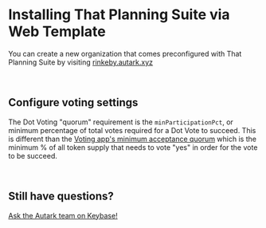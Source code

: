 # Installing That Planning Suite via Web Template
You can create a new organization that comes preconfigured with That Planning Suite by visiting [rinkeby.autark.xyz](https://rinkeby.autark.xyz)

<br>

## Configure voting settings
The Dot Voting "quorum" requirement is the `minParticipationPct`, or minimum percentage of total votes required for a Dot Vote to succeed. This is different than the [Voting app's minimum acceptance quorum](https://wiki.aragon.org/dev/apps/voting/) which is the minimum % of all token supply that needs to vote "yes" in order for the vote to be succeed.

<br>

## Still have questions?

[Ask the Autark team on Keybase!](https://keybase.io/team/autark.community)

<br>
